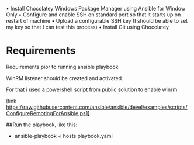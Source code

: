 •   Install Chocolatey Windows Package Manager using Ansible for Window Only
•   Configure and enable SSH on standard port so that it starts up on restart of machine
•   Upload a configurable SSH key (I should be able to set my key so that I can test this process)
•   Install Git using Chocolatey

# Requirements

Requirements pior to running ansible playbook

 WinRM listener should be created and activated.

 For that i used a powershell script from public solution to enable winrm

 [link https://raw.githubusercontent.com/ansible/ansible/devel/examples/scripts/ConfigureRemotingForAnsible.ps1]


##Run the playbook, like this:

 * ansible-playbook -i hosts playbook.yaml